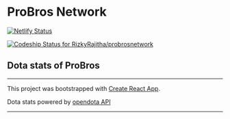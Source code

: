 
# ProBros Network

[![Netlify Status](https://api.netlify.com/api/v1/badges/2e939bd3-6552-4fb2-8f6e-6ba3f8e40aa8/deploy-status)](https://app.netlify.com/sites/heshds/deploys)

[![Codeship Status for RizkyRajitha/probrosnetwork](https://app.codeship.com/projects/dab735f0-79a7-0138-fec3-7a242cfe0c4c/status?branch=master)](https://app.codeship.com/projects/396599)

## Dota stats of ProBros 

----

This project was bootstrapped with [Create React App](https://github.com/facebook/create-react-app).

Dota stats powered by  [opendota API](https://www.opendota.com/)



----


